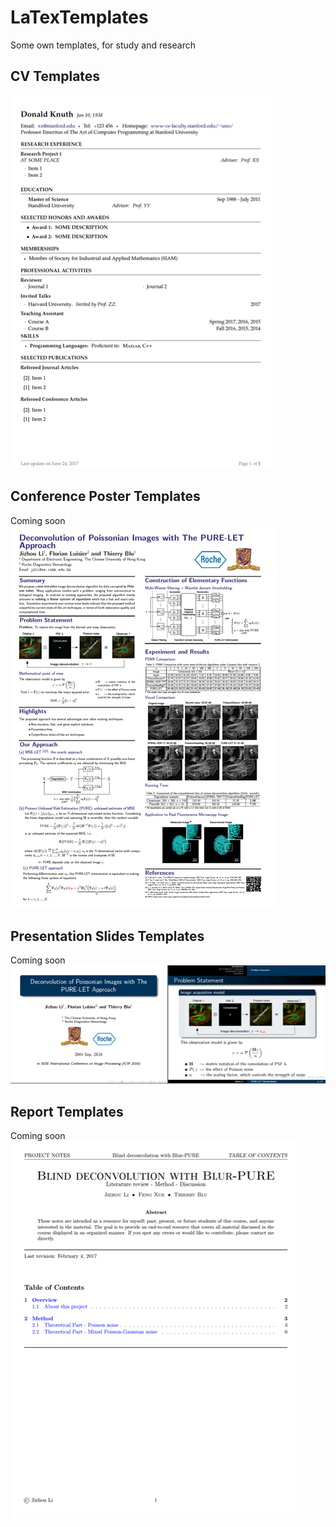 # LaTexTemplates
Some own templates, for study and research

## CV Templates
![img](CV/screenshot.png)

## Conference Poster Templates
Coming soon
![img](Poster/screenshot.png)

## Presentation Slides Templates
Coming soon
![img](Slides/screenshot.png)

## Report Templates
Coming soon
![img](Report/screenshot.png)
